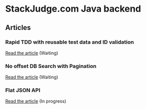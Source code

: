 # StackJudge.com Java backend

## Articles

### Rapid TDD with reusable test data and ID validation

[Read the article](articles/rapid-tdd.md) (Waiting)

### No offset DB Search with Pagination

[Read the article](articles/no-offset-db-search.md) (Waiting)

### Flat JSON API

[Read the article](articles/flat-json-api.md)  (In progress)

